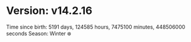 # Version: v14.2.16
Time since birth: 5191 days, 124585 hours, 7475100 minutes, 448506000 seconds
Season: Winter ❄️
